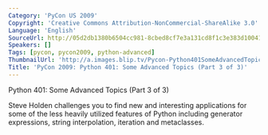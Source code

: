 ```yaml
---
Category: 'PyCon US 2009'
Copyright: 'Creative Commons Attribution-NonCommercial-ShareAlike 3.0'
Language: 'English'
SourceUrl: http://05d2db1380b6504cc981-8cbed8cf7e3a131cd8f1c3e383d10041.r93.cf2.rackcdn.com/pycon-us-2009/157_pycon-2009-python-401-some-advanced-topics-part-3-of-3.flv
Speakers: []
Tags: [pycon, pycon2009, python-advanced]
ThumbnailUrl: 'http://a.images.blip.tv/Pycon-Python401SomeAdvancedTopicsPart003305-184.jpg'
Title: 'PyCon 2009: Python 401: Some Advanced Topics (Part 3 of 3)'
---
```

Python 401: Some Advanced Topics (Part 3 of 3)

  
Steve Holden challenges you to find new and interesting applications for some
of the less heavily utilized features of Python including generator
expressions, string interpolation, iteration and metaclasses.
